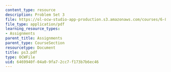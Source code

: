 ```yaml
---
content_type: resource
description: Problem Set 3
file: https://ol-ocw-studio-app-production.s3.amazonaws.com/courses/6-827-multithreaded-parallelism-languages-and-compilers-fall-2002/6469940f04a09fa72cc7f173b7b6ec46_ps3.pdf
file_type: application/pdf
learning_resource_types:
- Assignments
parent_title: Assignments
parent_type: CourseSection
resourcetype: Document
title: ps3.pdf
type: OCWFile
uid: 6469940f-04a0-9fa7-2cc7-f173b7b6ec46
---
```

